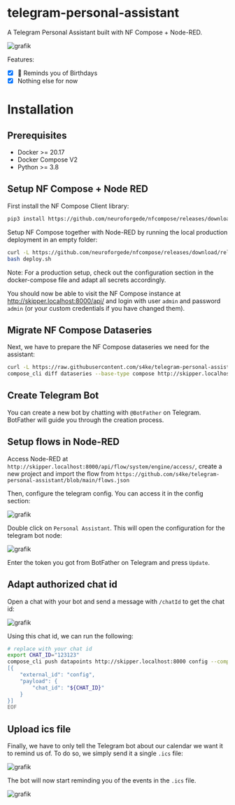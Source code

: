 telegram-personal-assistant
===========================

A Telegram Personal Assistant built with NF Compose + Node-RED.

![grafik](https://github.com/s4ke/telegram-personal-assistant/assets/719760/b6489430-8bac-4d36-ab41-19e7ddd34dc4)

Features:

- [x] 💯 Reminds you of Birthdays
- [x] Nothing else for now

# Installation

## Prerequisites

- Docker >= 20.17
- Docker Compose V2
- Python >= 3.8

## Setup NF Compose + Node RED

First install the NF Compose Client library:

```bash
pip3 install https://github.com/neuroforgede/nfcompose/releases/download/release%2F2.1.0-beta/compose_client-2.1.0-beta.tar.gz
```

Setup NF Compose together with Node-RED by running the local production deployment in an empty folder:

```bash
curl -L https://github.com/neuroforgede/nfcompose/releases/download/release%2F2.1.0-beta/deploy-production-docker-compose-2.1.0-beta.zip | busybox unzip -
bash deploy.sh
```

Note: For a production setup, check out the configuration section in the docker-compose file and adapt all secrets accordingly.

You should now be able to visit the NF Compose instance at http://skipper.localhost:8000/api/ and login with user `admin` and password `admin` (or your custom credentials if you have changed them). 

## Migrate NF Compose Dataseries

Next, we have to prepare the NF Compose dataseries we need for the assistant:

```bash
curl -L https://raw.githubusercontent.com/s4ke/telegram-personal-assistant/main/dataseries.json
compose_cli diff dataseries --base-type compose http://skipper.localhost:8000 ./dataseries.json --base-compose-user admin --base-compose-password admin | compose_cli apply dataseries-diff http://skipper.localhost:8000 --compose-user admin --compose-password admin
```

## Create Telegram Bot

You can create a new bot by chatting with `@BotFather` on Telegram. BotFather will guide you through the creation process.

## Setup flows in Node-RED

Access Node-RED at `http://skipper.localhost:8000/api/flow/system/engine/access/`, create a new project and import the flow from `https://github.com/s4ke/telegram-personal-assistant/blob/main/flows.json`

Then, configure the telegram config. You can access it in the config section:

![grafik](https://github.com/s4ke/telegram-personal-assistant/assets/719760/da136752-3882-4f86-9aa6-6fde56828b8c)

Double click on `Personal Assistant`. This will open the configuration for the telegram bot node:

![grafik](https://github.com/s4ke/telegram-personal-assistant/assets/719760/9cb2255d-eaf7-4d61-b680-bbdf0afa2e2c)

Enter the token you got from BotFather on Telegram and press `Update`.

## Adapt authorized chat id

Open a chat with your bot and send a message with `/chatId` to get the chat id:

![grafik](https://github.com/s4ke/telegram-personal-assistant/assets/719760/0ff0a074-6c3f-4c30-8826-87a493770b2f)

Using this chat id, we can run the following:

```bash
# replace with your chat id
export CHAT_ID="123123"
compose_cli push datapoints http://skipper.localhost:8000 config --compose-user admin --compose-password admin <<EOF
[{
    "external_id": "config",
    "payload": {
        "chat_id": "${CHAT_ID}"
    }
}]
EOF
```

## Upload ics file

Finally, we have to only tell the Telegram bot about our calendar we want it to remind us of. To do so, we simply send it a single `.ics` file:

![grafik](https://github.com/s4ke/telegram-personal-assistant/assets/719760/9f8cf571-9c89-44d0-94b4-8a8359f67761)

The bot will now start reminding you of the events in the `.ics` file.

![grafik](https://github.com/s4ke/telegram-personal-assistant/assets/719760/02385762-5c98-474e-a403-7b578d812f67)


